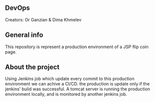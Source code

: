 ## DevOps

Creators: Or Ganzian & Dima Khmelev

## General info
This repository is represent a production environment of a JSP flip coin page.
	
## About the project

Using Jenkins job which update every commit to this production environment we can achive a CI/CD.
the production is update only if the jenkins' bulid was successful.
A tomcat server is running the production environment locally, and is monitored by another jenkins job.



```
